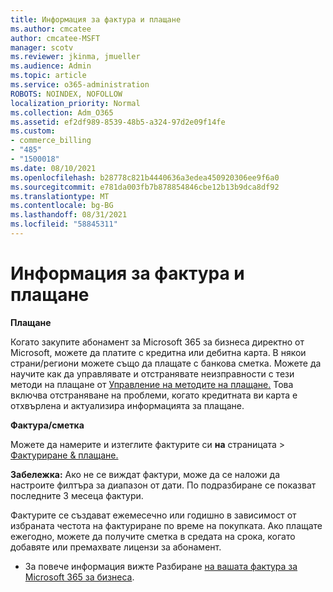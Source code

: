 ```yaml
---
title: Информация за фактура и плащане
ms.author: cmcatee
author: cmcatee-MSFT
manager: scotv
ms.reviewer: jkinma, jmueller
ms.audience: Admin
ms.topic: article
ms.service: o365-administration
ROBOTS: NOINDEX, NOFOLLOW
localization_priority: Normal
ms.collection: Adm_O365
ms.assetid: ef2df989-8539-48b5-a324-97d2e09f14fe
ms.custom:
- commerce_billing
- "485"
- "1500018"
ms.date: 08/10/2021
ms.openlocfilehash: b28778c821b4440636a3edea450920306ee9f6a0
ms.sourcegitcommit: e781da003fb7b878854846cbe12b13b9dca8df92
ms.translationtype: MT
ms.contentlocale: bg-BG
ms.lasthandoff: 08/31/2021
ms.locfileid: "58845311"
---
```

# <a name="invoice-and-payment-information"></a>Информация за фактура и плащане

**Плащане**

Когато закупите абонамент за Microsoft 365 за бизнеса директно от Microsoft, можете да платите с кредитна или дебитна карта.  В някои страни/региони можете също да плащате с банкова сметка.  Можете да научите как да управлявате и отстранявате неизправности с тези методи на плащане от [Управление на методите на плащане.](https://docs.microsoft.com/microsoft-365/commerce/billing-and-payments/manage-payment-methods) Това включва отстраняване на проблеми, когато кредитната ви карта е отхвърлена и актуализира информацията за плащане.

**Фактура/сметка**

Можете да намерите и изтеглите фактурите си **на** страницата  >  [Фактуриране & плащане.](https://go.microsoft.com/fwlink/p/?linkid=848039)  

**Забележка:** Ако не се виждат фактури, може да се наложи да настроите филтъра за диапазон от дати.  По подразбиране се показват последните 3 месеца фактури.

Фактурите се създават ежемесечно или годишно в зависимост от избраната честота на фактуриране по време на покупката.  Ако плащате ежегодно, можете да получите сметка в средата на срока, когато добавяте или премахвате лицензи за абонамент.

- За повече информация вижте Разбиране [на вашата фактура за Microsoft 365 за бизнеса](https://docs.microsoft.com/microsoft-365/commerce/billing-and-payments/understand-your-invoice2).